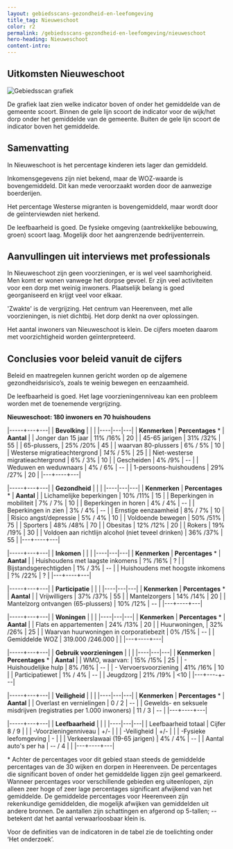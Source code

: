 ```yaml
---
layout: gebiedsscans-gezondheid-en-leefomgeving
title_tag: Nieuweschoot
color: r2
permalink: /gebiedsscans-gezondheid-en-leefomgeving/nieuweschoot
hero-heading: Nieuweschoot
content-intro:
---
```

## Uitkomsten Nieuweschoot

![Gebiedsscan grafiek](/uploads/Grafieken_Gebiedsscans_Dorpen-16.png)

De grafiek laat zien welke indicator boven of onder het gemiddelde van de gemeente scoort. Binnen de gele lijn scoort de indicator voor de wijk/het dorp onder het gemiddelde van de gemeente. Buiten de gele lijn scoort de indicator boven het gemiddelde.

## Samenvatting
In Nieuweschoot is het percentage kinderen iets lager dan gemiddeld.

Inkomensgegevens zijn niet bekend, maar de WOZ-waarde is bovengemiddeld. Dit kan mede veroorzaakt worden door de aanwezige boerderijen.

Het percentage Westerse migranten is bovengemiddeld, maar wordt door de geïnterviewden niet herkend.

De leefbaarheid is goed. De fysieke omgeving (aantrekkelijke bebouwing, groen) scoort laag. Mogelijk door het aangrenzende bedrijventerrein.

## Aanvullingen uit interviews met professionals
In Nieuweschoot zijn geen voorzieningen, er is wel veel saamhorigheid. Men komt er wonen vanwege het dorpse gevoel. Er zijn veel activiteiten voor een dorp met weinig inwoners. Plaatselijk belang is goed georganiseerd en krijgt veel voor elkaar.

'Zwakte' is de vergrijzing. Het centrum van Heerenveen, met alle voorzieningen, is niet dichtbij. Het dorp denkt na over oplossingen.

Het aantal inwoners van Nieuweschoot is klein. De cijfers moeten daarom met voorzichtigheid worden geïnterpreteerd.

## Conclusies voor beleid vanuit de cijfers
Beleid en maatregelen kunnen gericht worden op de algemene gezondheidsrisico’s, zoals te weinig bewegen en eenzaamheid.

De leefbaarheid is goed.  Het lage voorzieningenniveau kan een probleem worden met de toenemende vergrijzing.

**Nieuweschoot: 180 inwoners en 70 huishoudens**


|-----+---+---|
|  **Bevolking**  |  |    |
|----|---|---|
| **Kenmerken**  | **Percentages** * | **Aantal** |
| Jonger dan 15 jaar                                  | 11% /16% | 20 |
| 45-65 jarigen                                       | 31% /32% | 55 |
| 65-plussers,                                        | 25% /20% | 45 |
| waarvan 80-plussers                                 | 6% / 5% | 10 |
| Westerse migratieachtergrond                        | _14%_ / 5%  | 25 |
| Niet-westerse migratieachtergrond                   | 6% / 3% | 10 |
| Gescheiden                                          | 4% /9% | -- |
| Weduwen en weduwnaars                               | 4% / 6% | -- |
| 1-persoons-huishoudens                              | 29% /27%  | 20 |
|---+----+---|

|-----+---+---|
| **Gezondheid** |     |     |
|----|---|---|
| **Kenmerken** | **Percentages** * | **Aantal** |
| Lichamelijke beperkingen                            |  10% /11%   |  15   |
| Beperkingen in mobiliteit                           |  7% / 7%   |  10   |
| Beperkingen in horen                                |  4% / 4%   |  --   |
| Beperkingen in zien                                 |  3% / 4%   |  --   |
| Ernstige eenzaamheid                                |  8% / 7%   |  10   |
| Risico angst/depressie                              |  5% / 4%   |  10   |
| Voldoende bewegen                                   |  50% /51%   |  75   |
| Sporters                                            |  48% /48%   |  70   |
| Obesitas                                            |  12% /12%   |  20   |
| Rokers                                              |  19% /19%   |  30   |
| Voldoen aan richtlijn alcohol (niet teveel drinken) |  36% /37%   |  55   |
|---+----+---|

|-----+---+---|
| **Inkomen** |     |     |
|----|---|---|
| **Kenmerken**    | **Percentages** * | **Aantal** |
| Huishoudens met laagste inkomens                    |  ?% /16%       |   ?      |
| Bijstandsgerechtigden                               |  1% / 3%      |   --      |
| Huishoudens met hoogste inkomens                    |  ?% /22%      |   ?      |
|---+----+---|

|-----+---+---|
| **Participatie** |     |     |
|----|---|---|
| **Kenmerken**  | **Percentages** * | **Aantal** |
| Vrijwilligers                                       |  37% /37%      |   55      |
| Mantelzorgers                                       |  14% /14%     |   20      |
| Mantelzorg ontvangen (65-plussers)                  |  10% /12%     |   --      |
|---+----+---|

|-----+---+---|
| **Woningen** |     |     |
|----|---|---|
| **Kenmerken** | **Percentages** * | **Aantal** |
| Flats en appartementen                              | 24% /13%  |  20 |
| Huurwoningen,                                       | 32% /26% |  25 |
| Waarvan huurwoningen in corporatiebezit             | 0% /15% |  -- |
| Gemiddelde WOZ                                      | 319.000 /246.000 |      |
|---+----+---|

|-----+---+---|
| **Gebruik voorzieningen** |     |     |
|----|---|---|
| **Kenmerken** | **Percentages** * | **Aantal** |
| WMO, waarvan:                                       | 15% /15% | 25 |
| - Huishoudelijke hulp                                 | 8% /16% | -- |
| - Vervoersvoorziening                                 | 41% /16% | 10 |
| Participatiewet                                     | 1% / 4% | -- |
| Jeugdzorg                                           | 21% /19% | <10 |
|---+----+---|

|-----+---+---|
| **Veiligheid** |     |     |
|----|---|---|
| **Kenmerken** | **Percentages** * | **Aantal** |
| Overlast en vernielingen                                           | 0 / 2 | -- |
| Gewelds- en seksuele misdrijven (registraties per 1.000 inwoners)  | 11 / 3 | -- |
|---+----+---|

|-----+---+---|
| **Leefbaarheid** |     |     |
|----|---|---|
| Leefbaarheid totaal                                | Cijfer 8 / 9 |                     |
| -Voorzieningenniveau                               | +/- |                     |
| -Veiligheid                                        | +/- |                       |
| -Fysieke leefomgeving                              | - |                       |
| Verkeerslawaai (19-65 jarigen)                     | 4% / 4% |    --                 |
| Aantal auto's per ha                               | -- / 4 |                     |
|---+----+---|

\* Achter de percentages voor dit gebied staan steeds de gemiddelde percentages van de 30 wijken en dorpen in Heerenveen. De percentages die significant boven of onder het gemiddelde liggen zijn geel gemarkeerd. Wanneer percentages voor verschillende gebieden erg uiteenlopen, zijn alleen zeer hoge of zeer lage percentages significant afwijkend van het gemiddelde. De gemiddelde percentages voor Heerenveen zijn rekenkundige gemiddelden, die mogelijk afwijken van gemiddelden uit andere bronnen. De aantallen zijn schattingen en afgerond op 5-tallen; -- betekent dat het aantal verwaarloosbaar klein is.

Voor de definities van de indicatoren in de tabel zie de toelichting onder  ‘Het onderzoek’.
